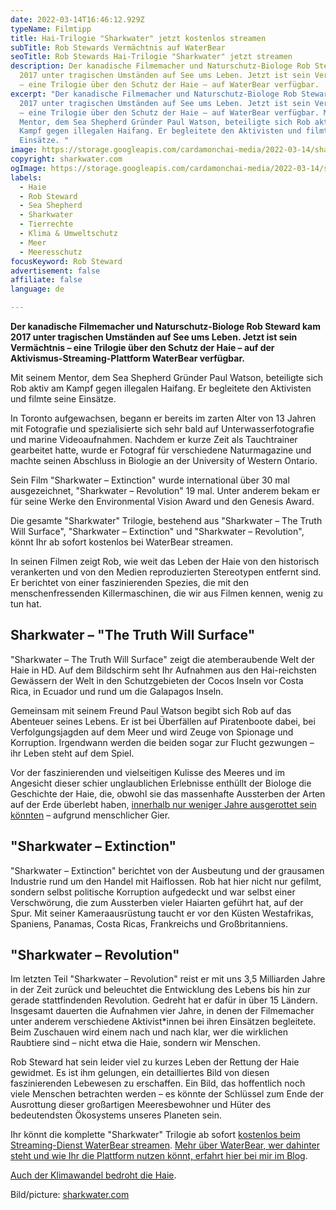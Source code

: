 ```yaml
---
date: 2022-03-14T16:46:12.929Z
typeName: Filmtipp
title: Hai-Trilogie "Sharkwater" jetzt kostenlos streamen
subTitle: Rob Stewards Vermächtnis auf WaterBear
seoTitle: Rob Stewards Hai-Trilogie "Sharkwater" jetzt streamen
description: Der kanadische Filmemacher und Naturschutz-Biologe Rob Steward kam
  2017 unter tragischen Umständen auf See ums Leben. Jetzt ist sein Vermächtnis
  – eine Trilogie über den Schutz der Haie – auf WaterBear verfügbar.
excerpt: "Der kanadische Filmemacher und Naturschutz-Biologe Rob Steward kam
  2017 unter tragischen Umständen auf See ums Leben. Jetzt ist sein Vermächtnis
  – eine Trilogie über den Schutz der Haie – auf WaterBear verfügbar. Mit seinem
  Mentor, dem Sea Shepherd Gründer Paul Watson, beteiligte sich Rob aktiv am
  Kampf gegen illegalen Haifang. Er begleitete den Aktivisten und filmte seine
  Einsätze. "
image: https://storage.googleapis.com/cardamonchai-media/2022-03-14/sharkwater-rob-steward-jpg-imagine-0868a8_197da7_1024_768/640.webp
copyright: sharkwater.com
ogImage: https://storage.googleapis.com/cardamonchai-media/2022-03-14/sharkwater-rob-steward-fb-png-imagine-1878b8_1879a7_1200_628/640.webp
labels:
  - Haie
  - Rob Steward
  - Sea Shepherd
  - Sharkwater
  - Tierrechte
  - Klima & Umweltschutz
  - Meer
  - Meeresschutz
focusKeyword: Rob Steward
advertisement: false
affiliate: false
language: de

---
```


**Der kanadische Filmemacher und Naturschutz-Biologe Rob Steward kam 2017 unter tragischen Umständen auf See ums Leben. Jetzt ist sein Vermächtnis – eine Trilogie über den Schutz der Haie – auf der Aktivismus-Streaming-Plattform WaterBear verfügbar.**

Mit seinem Mentor, dem Sea Shepherd Gründer Paul Watson, beteiligte sich Rob aktiv am Kampf gegen illegalen Haifang. Er begleitete den Aktivisten und filmte seine Einsätze.

In Toronto aufgewachsen, begann er bereits im zarten Alter von 13 Jahren mit Fotografie und spezialisierte sich sehr bald auf Unterwasserfotografie und marine Videoaufnahmen. Nachdem er kurze Zeit als Tauchtrainer gearbeitet hatte, wurde er Fotograf für verschiedene Naturmagazine und machte seinen Abschluss in Biologie an der University of Western Ontario.

Sein Film "Sharkwater – Extinction" wurde international über 30 mal ausgezeichnet, "Sharkwater – Revolution" 19 mal. Unter anderem bekam er für seine Werke den Environmental Vision Award und den Genesis Award.

Die gesamte "Sharkwater" Trilogie, bestehend aus "Sharkwater – The Truth Will Surface", "Sharkwater – Extinction" und "Sharkwater – Revolution", könnt Ihr ab sofort kostenlos bei WaterBear streamen.

In seinen Filmen zeigt Rob, wie weit das Leben der Haie von den historisch verankerten und von den Medien reproduzierten Stereotypen entfernt sind. Er berichtet von einer faszinierenden Spezies, die mit den menschenfressenden Killermaschinen, die wir aus Filmen kennen, wenig zu tun hat.

## Sharkwater – "The Truth Will Surface"

"Sharkwater – The Truth Will Surface" zeigt die atemberaubende Welt der Haie in HD. Auf dem Bildschirm seht Ihr Aufnahmen aus den Hai-reichsten Gewässern der Welt in den Schutzgebieten der Cocos Inseln vor Costa Rica, in Ecuador und rund um die Galapagos Inseln.

Gemeinsam mit seinem Freund Paul Watson begibt sich Rob auf das Abenteuer seines Lebens. Er ist bei Überfällen auf Piratenboote dabei, bei Verfolgungsjagden auf dem Meer und wird Zeuge von Spionage und Korruption. Irgendwann werden die beiden sogar zur Flucht gezwungen – ihr Leben steht auf dem Spiel.

Vor der faszinierenden und vielseitigen Kulisse des Meeres und im Angesicht dieser schier unglaublichen Erlebnisse enthüllt der Biologe die Geschichte der Haie, die, obwohl sie das massenhafte Aussterben der Arten auf der Erde überlebt haben, [innerhalb nur weniger Jahre ausgerottet sein könnten](/2022/01/finning-stoppen/) – aufgrund menschlicher Gier.

## "Sharkwater – Extinction"

"Sharkwater – Extinction" berichtet von der Ausbeutung und der grausamen Industrie rund um den Handel mit Haiflossen. Rob hat hier nicht nur gefilmt, sondern selbst politische Korruption aufgedeckt und war selbst einer Verschwörung, die zum Aussterben vieler Haiarten geführt hat, auf der Spur. Mit seiner Kameraausrüstung taucht er vor den Küsten Westafrikas, Spaniens, Panamas, Costa Ricas, Frankreichs und Großbritanniens.

## "Sharkwater – Revolution"

Im letzten Teil "Sharkwater – Revolution" reist er mit uns 3,5 Milliarden Jahre in der Zeit zurück und beleuchtet die Entwicklung des Lebens bis hin zur gerade stattfindenden Revolution. Gedreht hat er dafür in über 15 Ländern. Insgesamt dauerten die Aufnahmen vier Jahre, in denen der Filmemacher unter anderem verschiedene Aktivist\*innen bei ihren Einsätzen begleitete. Beim Zuschauen wird einem nach und nach klar, wer die wirklichen Raubtiere sind – nicht etwa die Haie, sondern wir Menschen.

Rob Steward hat sein leider viel zu kurzes Leben der Rettung der Haie gewidmet. Es ist ihm gelungen, ein detailliertes Bild von diesen faszinierenden Lebewesen zu erschaffen. Ein Bild, das hoffentlich noch viele Menschen betrachten werden – es könnte der Schlüssel zum Ende der Ausrottung dieser großartigen Meeresbewohner und Hüter des bedeutendsten Ökosystems unseres Planeten sein.

Ihr könnt die komplette "Sharkwater" Trilogie ab sofort [kostenlos beim Streaming-Dienst WaterBear streamen](https://join.waterbear.com/sharkwater). [Mehr über WaterBear, wer dahinter steht und wie Ihr die Plattform nutzen könnt, erfahrt hier bei mir im Blog](/2021/02/waterbear-streamingdienst/).

<YouTube id="z2If9lYEWv0" />

[Auch der Klimawandel bedroht die Haie](/2021/01/epaulettenhaie-klimawandel/).

Bild/picture: [sharkwater.com](https://www.sharkwater.com/photo-gallery/swimming-with-sharks/)
